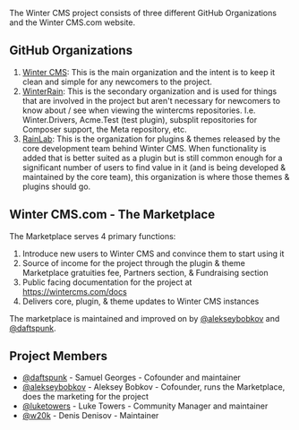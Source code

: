 The Winter CMS project consists of three different GitHub Organizations and the Winter CMS.com website.

## GitHub Organizations

1. [Winter CMS](https://github.com/wintercms): This is the main organization and the intent is to keep it clean and simple for any newcomers to the project.
2. [WinterRain](https://github.com/winterrain): This is the secondary organization and is used for things that are involved in the project but aren't necessary for newcomers to know about / see when viewing the wintercms repositories. I.e. Winter.Drivers, Acme.Test (test plugin), subsplit repositories for Composer support, the Meta repository, etc.
3. [RainLab](https://github.com/rainlab): This is the organization for plugins & themes released by the core development team behind Winter CMS. When functionality is added that is better suited as a plugin but is still common enough for a significant number of users to find value in it (and is being developed & maintained by the core team), this organization is where those themes & plugins should go.

## Winter CMS.com - The Marketplace

The Marketplace serves 4 primary functions:

1. Introduce new users to Winter CMS and convince them to start using it
2. Source of income for the project through the plugin & theme Marketplace gratuities fee, Partners section, & Fundraising section
3. Public facing documentation for the project at https://wintercms.com/docs
4. Delivers core, plugin, & theme updates to Winter CMS instances

The marketplace is maintained and improved on by [@alekseybobkov](https://github.com/alekseybobkov) and [@daftspunk](https://github.com/daftspunk).


## Project Members

- [@daftspunk](https://github.com/daftspunk) - Samuel Georges - Cofounder and maintainer
- [@alekseybobkov](https://github.com/alekseybobkov) - Aleksey Bobkov - Cofounder, runs the Marketplace, does the marketing for the project
- [@luketowers](https://github.com/luketowers) - Luke Towers - Community Manager and maintainer
- [@w20k](https://github.com/w20k) - Denis Denisov - Maintainer